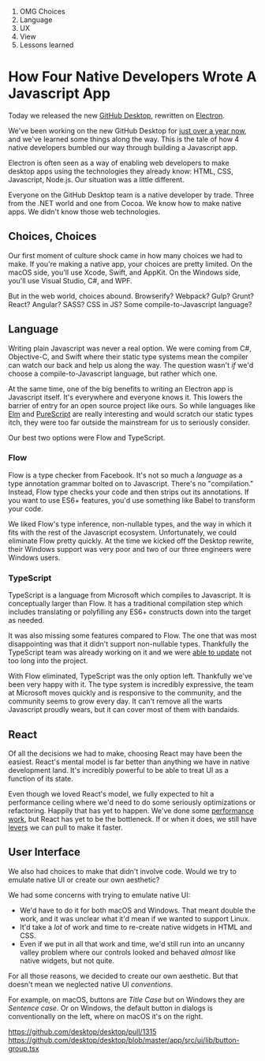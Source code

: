 1. OMG Choices
  1. Language
  1. UX
  1. View
1. Lessons learned

# How Four Native Developers Wrote A Javascript App

Today we released the new [GitHub Desktop](https://desktop.github.com/), rewritten on [Electron](http://electron.atom.io/).

We've been working on the new GitHub Desktop for [just over a year now](https://github.com/desktop/desktop/commit/7012c51cc29a4ddc5d0f00d3b9763cebab509e4a), and we've learned some things along the way. This is the tale of how 4 native developers bumbled our way through building a Javascript app.

Electron is often seen as a way of enabling web developers to make desktop apps using the technologies they already know: HTML, CSS, Javascript, Node.js. Our situation was a little different.

Everyone on the GitHub Desktop team is a native developer by trade. Three from the .NET world and one from Cocoa. We know how to make native apps. We didn't know those web technologies.

## Choices, Choices

Our first moment of culture shock came in how many choices we had to make. If you're making a native app, your choices are pretty limited. On the macOS side, you'll use Xcode, Swift, and AppKit. On the Windows side, you'll use Visual Studio, C#, and WPF.

But in the web world, choices abound. Browserify? Webpack? Gulp? Grunt? React? Angular? SASS? CSS in JS? Some compile-to-Javascript language?

## Language

Writing plain Javascript was never a real option. We were coming from C#, Objective-C, and Swift where their static type systems mean the compiler can watch our back and help us along the way. The question wasn't _if_ we'd choose a compile-to-Javascript language, but rather which one.

At the same time, one of the big benefits to writing an Electron app is Javascript itself. It's everywhere and everyone knows it. This lowers the barrier of entry for an open source project like ours. So while languages like [Elm](http://elm-lang.org/) and [PureScript](http://purescript.org/) are really interesting and would scratch our static types itch, they were too far outside the mainstream for us to seriously consider.

Our best two options were Flow and TypeScript.

### Flow

Flow is a type checker from Facebook. It's not so much a _language_ as a type annotation grammar bolted on to Javascript. There's no "compilation." Instead, Flow type checks your code and then strips out its annotations. If you want to use ES6+ features, you'd use something like Babel to transform your code.

We liked Flow's type inference, non-nullable types, and the way in which it fits with the rest of the Javascript ecosystem. Unfortunately, we could eliminate Flow pretty quickly. At the time we kicked off the Desktop rewrite, their Windows support was very poor and two of our three engineers were Windows users.

### TypeScript

TypeScript is a language from Microsoft which compiles to Javascript. It is conceptually larger than Flow. It has a traditional compilation step which includes translating or polyfilling any ES6+ constructs down into the target as needed.

It was also missing some features compared to Flow. The one that was most disappointing was that it didn't support non-nullable types. Thankfully the TypeScript team was already working on it and we were [able to update](https://github.com/desktop/desktop/pull/141) not too long into the project.

With Flow eliminated, TypeScript was the only option left. Thankfully we've been very happy with it. The type system is incredibly expressive, the team at Microsoft moves quickly and is responsive to the community, and the community seems to grow every day. It can't remove all the warts Javascript proudly wears, but it can cover most of them with bandaids.

## React

Of all the decisions we had to make, choosing React may have been the easiest. React's mental model is far better than anything we have in native development land. It's incredibly powerful to be able to treat UI as a function of its state.

Even though we loved React's model, we fully expected to hit a performance ceiling where we'd need to do some seriously optimizations or refactoring. Happily that has yet to happen. We've done some [performance](https://github.com/desktop/desktop/pull/1281) [work](https://github.com/desktop/desktop/pull/1305), but React has yet to be the bottleneck. If or when it does, we still have [levers](https://facebook.github.io/react/docs/react-api.html#react.purecomponent) we can pull to make it faster.

## User Interface

We also had choices to make that didn't involve code. Would we try to emulate native UI or create our own aesthetic?

We had some concerns with trying to emulate native UI:

* We'd have to do it for both macOS and Windows. That meant double the work, and it was unclear what it'd mean if we wanted to support Linux.
* It'd take a _lot_ of work and time to re-create native widgets in HTML and CSS.
* Even if we put in all that work and time, we'd still run into an uncanny valley problem where our controls looked and behaved _almost_ like native widgets, but not quite.

For all those reasons, we decided to create our own aesthetic. But that doesn't mean we neglected native UI _conventions_.

For example, on macOS, buttons are _Title Case_ but on Windows they are _Sentence case_. Or on Windows, the default button in dialogs is conventionally on the left, where on macOS it's on the right.

https://github.com/desktop/desktop/pull/1315
https://github.com/desktop/desktop/blob/master/app/src/ui/lib/button-group.tsx
